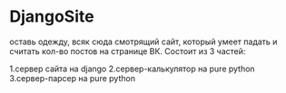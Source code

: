 # DjangoSite
оставь одежду, всяк сюда смотрящий
сайт, который умеет падать и считать кол-во постов на странице ВК. Состоит из 3 частей:

1.сервер сайта на django
2.сервер-калькулятор на pure python
3.сервер-парсер на pure python
